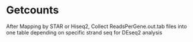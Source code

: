 # Getcounts
After Mapping by STAR or Hiseq2, Collect ReadsPerGene.out.tab files into one table depending on specific strand seq for DEseq2 analysis 
